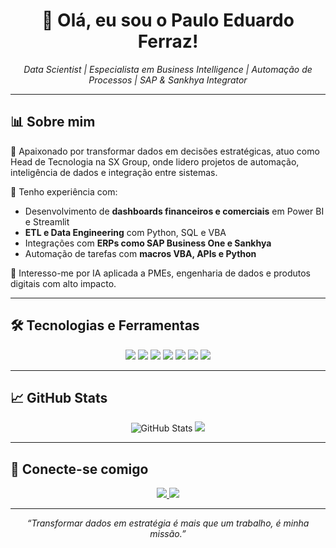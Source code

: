 <h1 align="center">👋 Olá, eu sou o Paulo Eduardo Ferraz!</h1>

<p align="center">
  <em>Data Scientist | Especialista em Business Intelligence | Automação de Processos | SAP & Sankhya Integrator</em>
</p>

---

## 📊 Sobre mim

🎯 Apaixonado por transformar dados em decisões estratégicas, atuo como Head de Tecnologia na SX Group, onde lidero projetos de automação, inteligência de dados e integração entre sistemas.

🚀 Tenho experiência com:
- Desenvolvimento de **dashboards financeiros e comerciais** em Power BI e Streamlit
- **ETL e Data Engineering** com Python, SQL e VBA
- Integrações com **ERPs como SAP Business One e Sankhya**
- Automação de tarefas com **macros VBA, APIs e Python**

🧠 Interesso-me por IA aplicada a PMEs, engenharia de dados e produtos digitais com alto impacto.

---

## 🛠️ Tecnologias e Ferramentas

<p align="center">
  <img src="https://img.shields.io/badge/Python-3670A0?style=for-the-badge&logo=python&logoColor=white"/>
  <img src="https://img.shields.io/badge/SQL-336791?style=for-the-badge&logo=postgresql&logoColor=white"/>
  <img src="https://img.shields.io/badge/VBA-00A300?style=for-the-badge&logo=microsoft-excel&logoColor=white"/>
  <img src="https://img.shields.io/badge/Power BI-F2C811?style=for-the-badge&logo=powerbi&logoColor=black"/>
  <img src="https://img.shields.io/badge/Streamlit-FF4B4B?style=for-the-badge&logo=streamlit&logoColor=white"/>
  <img src="https://img.shields.io/badge/Oracle-F80000?style=for-the-badge&logo=oracle&logoColor=white"/>
  <img src="https://img.shields.io/badge/SAP-0FAAFF?style=for-the-badge&logo=sap&logoColor=black"/>
</p>

---

## 📈 GitHub Stats

<p align="center">
  <img src="https://github-readme-stats.vercel.app/api?username=eonferraz&show_icons=true&theme=radical&count_private=true" alt="GitHub Stats"/>
  <img src="https://github-readme-stats.vercel.app/api/top-langs/?username=eonferraz&layout=compact&theme=radical"/>
</p>

---

## 🔗 Conecte-se comigo

<p align="center">
  <a href="mailto:eonferraz@gmail.com">
    <img src="https://img.shields.io/badge/Gmail-D14836?style=for-the-badge&logo=gmail&logoColor=white"/>
  </a>
  <a href="https://www.linkedin.com/in/eonferraz/">
    <img src="https://img.shields.io/badge/LinkedIn-0077B5?style=for-the-badge&logo=linkedin&logoColor=white"/>
  </a>
</p>

---

<p align="center">
  <em>“Transformar dados em estratégia é mais que um trabalho, é minha missão.”</em>
</p>
